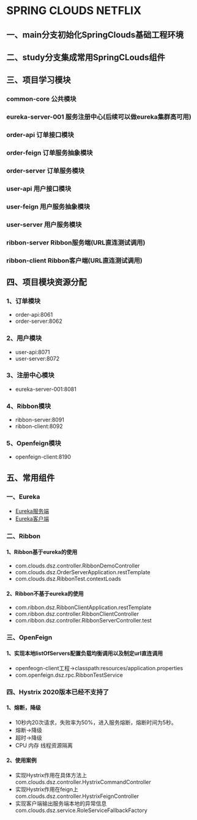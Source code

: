 # SPRING CLOUDS NETFLIX

## 一、main分支初始化SpringClouds基础工程环境

## 二、study分支集成常用SpringCLouds组件

## 三、项目学习模块
### common-core               公共模块
### eureka-server-001         服务注册中心(后续可以做eureka集群高可用)
### order-api                 订单接口模块
### order-feign               订单服务抽象模块
### order-server              订单服务模块
### user-api                  用户接口模块
### user-feign                用户服务抽象模块
### user-server               用户服务模块
### ribbon-server             Ribbon服务端(URL直连测试调用)
### ribbon-client             Ribbon客户端(URL直连测试调用)


## 四、项目模块资源分配
### 1、订单模块
* order-api:8061
* order-server:8062
### 2、用户模块
* user-api:8071
* user-server:8072
### 3、注册中心模块
* eureka-server-001:8081
### 4、Ribbon模块
* ribbon-server:8091
* ribbon-client:8092
### 5、Openfeign模块
* openfeign-client:8190


## 五、常用组件
### 一、Eureka
* [Eureka服务端](https://docs.spring.io/spring-cloud-netflix/docs/current/reference/html/#spring-cloud-eureka-server)
* [Eureka客户端](https://docs.spring.io/spring-cloud-netflix/docs/current/reference/html/#service-discovery-eureka-clients)

### 二、Ribbon
#### 1、Ribbon基于eureka的使用
* com.clouds.dsz.controller.RibbonDemoController
* com.clouds.dsz.OrderServerApplication.restTemplate
* com.clouds.dsz.RibbonTest.contextLoads

#### 2、Ribbon不基于eureka的使用
* com.ribbon.dsz.RibbonClientApplication.restTemplate
* com.ribbon.dsz.controller.RibbonClientController
* com.ribbon.dsz.controller.RibbonServerController.test

### 三、OpenFeign
#### 1、实现本地listOfServers配置负载均衡调用以及制定url直连调用
* openfeogn-client工程->classpath:resources/application.properties
* com.openfeign.dsz.rpc.RibbonTestService

### 四、Hystrix 2020版本已经不支持了
#### 1、熔断，降级
* 10秒内20次请求，失败率为50%，进入服务熔断，熔断时间为5秒。
* 熔断->降级
* 超时->降级
* CPU 内存 线程资源隔离
#### 2、使用案例
* 实现Hystrix作用在具体方法上
com.clouds.dsz.controller.HystrixCommandController
* 实现Hystrix作用在feign上
com.clouds.dsz.controller.HystrixFeignController
* 实现客户端输出服务端本地的异常信息
com.clouds.dsz.service.RoleServiceFallbackFactory




















